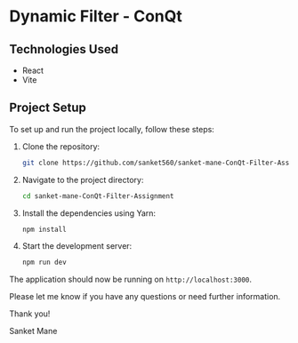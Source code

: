 # Dynamic Filter - ConQt 

## Technologies Used

- React
- Vite

## Project Setup

To set up and run the project locally, follow these steps:

1. Clone the repository:

    ```bash
    git clone https://github.com/sanket560/sanket-mane-ConQt-Filter-Assignment.git
    ```

2. Navigate to the project directory:

    ```bash
    cd sanket-mane-ConQt-Filter-Assignment
    ```

3. Install the dependencies using Yarn:

    ```bash
    npm install
    ```

4. Start the development server:

    ```bash
    npm run dev
    ```

The application should now be running on `http://localhost:3000`.

Please let me know if you have any questions or need further information.

Thank you!

Sanket Mane

